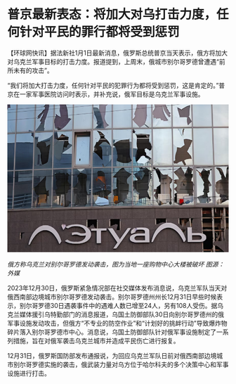 # 普京最新表态：将加大对乌打击力度，任何针对平民的罪行都将受到惩罚

【环球网快讯】据法新社1月1日最新消息，俄罗斯总统普京当天表示，俄方将加大对乌克兰军事目标的打击力度。报道提到，上周末，俄城市别尔哥罗德曾遭遇“前所未有的攻击”。

“我们将加大打击力度，任何针对平民的犯罪行为都将受到惩罚，这是肯定的。”普京在一家军事医院访问时表示，并补充说，俄军目标是乌克兰军事设施。

![3c35cef71fa82ca40084c6703d769123.jpg](https://raw.githubusercontent.com/qqhsx/qqnews_image/main/2024/01/01/普京最新表态：将加大对乌打击力度，任何针对平民的罪行都将受到惩罚/3c35cef71fa82ca40084c6703d769123.jpg)

_俄方称乌克兰对别尔哥罗德发动袭击，图为当地一座购物中心大楼被破坏 图源：外媒_

2023年12月30日，俄罗斯紧急情况部在社交媒体发布消息说，乌克兰军队当天对俄西南部边境城市别尔哥罗德发动袭击。别尔哥罗德州州长12月31日早些时候表示，别尔哥罗德30日遇袭事件中的遇难人数已增至24人，另有108人受伤。据乌克兰媒体援引乌特勤部门的消息报道，乌国土防御部队30日向别尔哥罗德州的俄军事设施发动攻击，但俄方“不专业的防空作业”和“计划好的挑衅行动”导致爆炸物碎片落入别尔哥罗德市中心。消息说，乌国土防御部队针对俄军事设施制定了一系列措施，旨在对俄军袭击乌克兰城市并造成平民伤亡进行报复。

12月31日，俄罗斯国防部发布通报说，为回应乌克兰军队日前对俄西南部边境城市别尔哥罗德实施的袭击，俄武装力量对乌方位于哈尔科夫的多个决策中心和军事设施进行打击。

